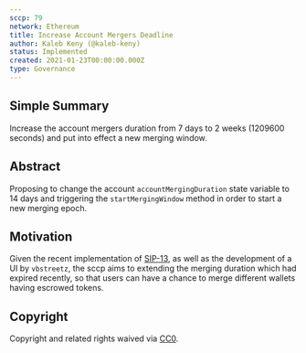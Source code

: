 ```yaml
---
sccp: 79
network: Ethereum
title: Increase Account Mergers Deadline
author: Kaleb Keny (@kaleb-keny)
status: Implemented
created: 2021-01-23T00:00:00.000Z
type: Governance
---
```


<!--You can leave these HTML comments in your merged SCCP and delete the visible duplicate text guides, they will not appear and may be helpful to refer to if you edit it again. This is the suggested template for new SCCPs. Note that an SCCP number will be assigned by an editor. When opening a pull request to submit your SCCP, please use an abbreviated title in the filename, `sccp-draft_title_abbrev.md`. The title should be 44 characters or less.-->

## Simple Summary

<!--"If you can't explain it simply, you don't understand it well enough." Provide a simplified and layman-accessible explanation of the SCCP.-->

Increase the account mergers duration from 7 days to 2 weeks (1209600 seconds) and put into effect a new merging window.

## Abstract

<!--A short (~200 word) description of the variable change proposed.-->

Proposing to change the account `accountMergingDuration` state variable to 14 days and triggering the `startMergingWindow` method in order to start a new merging epoch.

## Motivation

<!--The motivation is critical for SCCPs that want to update variables within Synthetix. It should clearly explain why the existing variable is not incentive aligned. SCCP submissions without sufficient motivation may be rejected outright.-->

Given the recent implementation of [SIP-13](https://sips.synthetix.io/sips/sip-13), as well as the development of a UI by `vbstreetz`, the sccp aims to extending the merging duration which had expired recently, so that users can have a chance to merge different wallets having escrowed tokens.

## Copyright

Copyright and related rights waived via [CC0](https://creativecommons.org/publicdomain/zero/1.0/).
